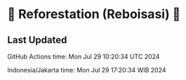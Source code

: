 
# 🌳 Reforestation (Reboisasi) 🌲

## Last Updated

GitHub Actions time: Mon Jul 29 10:20:34 UTC 2024

Indonesia/Jakarta time: Mon Jul 29 17:20:34 WIB 2024

